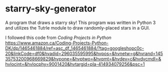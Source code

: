 # starry-sky-generator
A program that draws a starry sky!
This program was written in Python 3 and utilizes the Tutrle module to draw randomly-placed stars in a GUI.

I followed this code from *Coding Projects in Python*
https://www.amazon.ca/Coding-Projects-Python-DK/dp/1465461884/ref=asc_df_1465461884/?tag=googleshopc0c-20&linkCode=df0&hvadid=296035595995&hvpos=&hvnetw=g&hvrand=14535753200968669829&hvpone=&hvptwo=&hvqmt=&hvdev=c&hvdvcmdl=&hvlocint=&hvlocphy=9001420&hvtargid=pla-414934079256&psc=1

